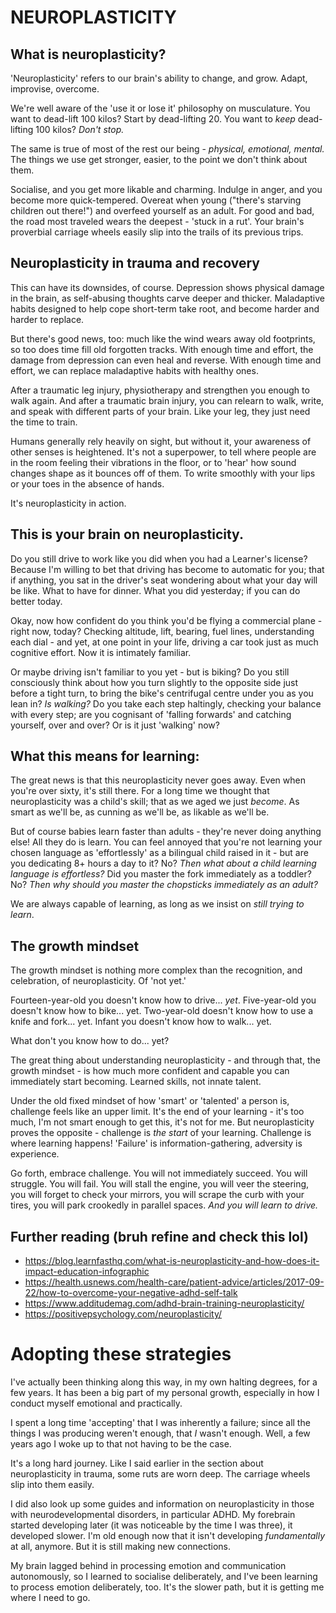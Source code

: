 # NEUROPLASTICITY

## What is neuroplasticity?

'Neuroplasticity' refers to our brain's ability to change, and grow. Adapt, improvise, overcome.

We're well aware of the 'use it or lose it' philosophy on musculature. You want to dead-lift 100 kilos? Start by dead-lifting 20. You want to *keep* dead-lifting 100 kilos? *Don't stop.*

The same is true of most of the rest our being - *physical, emotional, mental.* The things we use get stronger, easier, to the point we don't think about them.

Socialise, and you get more likable and charming. Indulge in anger, and you become more quick-tempered. Overeat when young ("there's starving children out there!") and overfeed yourself as an adult. For good and bad, the road most traveled wears the deepest - 'stuck in a rut'. Your brain's proverbial carriage wheels easily slip into the trails of its previous trips.

## Neuroplasticity in trauma and recovery

This can have its downsides, of course. Depression shows physical damage in the brain, as self-abusing thoughts carve deeper and thicker. Maladaptive habits designed to help cope short-term take root, and become harder and harder to replace.

But there's good news, too: much like the wind wears away old footprints, so too does time fill old forgotten tracks. With enough time and effort, the damage from depression can even heal and reverse. With enough time and effort, we can replace maladaptive habits with healthy ones.

After a traumatic leg injury, physiotherapy and strengthen you enough to walk again. And after a traumatic brain injury, you can relearn to walk, write, and speak with different parts of your brain. Like your leg, they just need the time to train.

Humans generally rely heavily on sight, but without it, your awareness of other senses is heightened. It's not a superpower, to tell where people are in the room feeling their vibrations in the floor, or to 'hear' how sound changes shape as it bounces off of them. To write smoothly with your lips or your toes in the absence of hands.

It's neuroplasticity in action.

## This is your brain on neuroplasticity.

Do you still drive to work like you did when you had a Learner's license? Because I'm willing to bet that driving has become to automatic for you; that if anything, you sat in the driver's seat wondering about what your day will be like. What to have for dinner. What you did yesterday; if you can do better today.

Okay, now how confident do you think you'd be flying a commercial plane - right now, today? Checking altitude, lift, bearing, fuel lines, understanding each dial - and yet, at one point in your life, driving a car took just as much cognitive effort. Now it is intimately familiar.

Or maybe driving isn't familiar to you yet - but is biking? Do you still consciously think about how you turn slightly to the opposite side just before a tight turn, to bring the bike's centrifugal centre under you as you lean in? *Is walking?* Do you take each step haltingly, checking your balance with every step; are you cognisant of 'falling forwards' and catching yourself, over and over? Or is it just 'walking' now?

## What this means for learning:

The great news is that this neuroplasticity never goes away. Even when you're over sixty, it's still there. For a long time we thought that neuroplasticity was a child's skill; that as we aged we just *become*. As smart as we'll be, as cunning as we'll be, as likable as we'll be.

But of course babies learn faster than adults - they're never doing anything else! All they do is learn. You can feel annoyed that you're not learning your chosen language as 'effortlessly' as a bilingual child raised in it - but are you dedicating 8+ hours a day to it? No? *Then what about a child learning language is effortless?* Did you master the fork immediately as a toddler? No? *Then why should you master the chopsticks immediately as an adult?*

We are always capable of learning, as long as we insist on *still trying to learn*.

## The growth mindset

The growth mindset is nothing more complex than the recognition, and celebration, of neuroplasticity. Of 'not yet.'

Fourteen-year-old you doesn't know how to drive... *yet*. Five-year-old you doesn't know how to bike... yet. Two-year-old doesn't know how to use a knife and fork... yet. Infant you doesn't know how to walk... yet.

What don't you know how to do... yet?

The great thing about understanding neuroplasticity - and through that, the growth mindset - is how much more confident and capable you can immediately start becoming. Learned skills, not innate talent.

Under the old fixed mindset of how 'smart' or 'talented' a person is, challenge feels like an upper limit. It's the end of your learning - it's too much, I'm not smart enough to get this, it's not for me. But neuroplasticity proves the opposite - challenge is *the start* of your learning. Challenge is where learning happens! 'Failure' is information-gathering, adversity is experience.

Go forth, embrace challenge. You will not immediately succeed. You will struggle. You will fail. You will stall the engine, you will veer the steering, you will forget to check your mirrors, you will scrape the curb with your tires, you will park crookedly in parallel spaces. *And you will learn to drive.*


## Further reading (bruh refine and check this lol)
- https://blog.learnfasthq.com/what-is-neuroplasticity-and-how-does-it-impact-education-infographic
- https://health.usnews.com/health-care/patient-advice/articles/2017-09-22/how-to-overcome-your-negative-adhd-self-talk
- https://www.additudemag.com/adhd-brain-training-neuroplasticity/
- https://positivepsychology.com/neuroplasticity/

# Adopting these strategies

I've actually been thinking along this way, in my own halting degrees, for a few years. It has been a big part of my personal growth, especially in how I conduct myself emotional and practically.

I spent a long time 'accepting' that I was inherently a failure; since all the things I was producing weren't enough, that *I* wasn't enough. Well, a few years ago I woke up to that not having to be the case. 

It's a long hard journey. Like I said earlier in the section about neuroplasticity in trauma, some ruts are worn deep. The carriage wheels slip into them easily.

I did also look up some guides and information on neuroplasticity in those with neurodevelopmental disorders, in particular ADHD. My forebrain started developing later (it was noticeable by the time I was three), it developed slower. I'm old enough now that it isn't developing *fundamentally* at all, anymore. But it is still making new connections.

My brain lagged behind in processing emotion and communication autonomously, so I learned to socialise deliberately, and I've been learning to process emotion deliberately, too. It's the slower path, but it is getting me where I need to go.